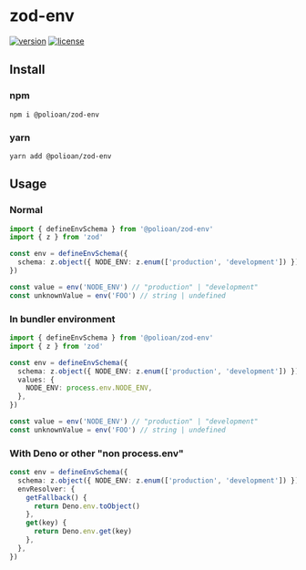 # zod-env

[![version](https://img.shields.io/npm/v/@polioan/zod-env.svg)](https://www.npmjs.com/package/@polioan/zod-env)
[![license](https://img.shields.io/github/license/polioan/zod-env)](https://opensource.org/licenses/MIT)

## Install

### npm

```shell
npm i @polioan/zod-env
```

### yarn

```shell
yarn add @polioan/zod-env
```

## Usage

### Normal

```ts
import { defineEnvSchema } from '@polioan/zod-env'
import { z } from 'zod'

const env = defineEnvSchema({
  schema: z.object({ NODE_ENV: z.enum(['production', 'development']) }),
})

const value = env('NODE_ENV') // "production" | "development"
const unknownValue = env('FOO') // string | undefined
```

### In bundler environment

```ts
import { defineEnvSchema } from '@polioan/zod-env'
import { z } from 'zod'

const env = defineEnvSchema({
  schema: z.object({ NODE_ENV: z.enum(['production', 'development']) }),
  values: {
    NODE_ENV: process.env.NODE_ENV,
  },
})

const value = env('NODE_ENV') // "production" | "development"
const unknownValue = env('FOO') // string | undefined
```

### With Deno or other "non process.env"

```ts
const env = defineEnvSchema({
  schema: z.object({ NODE_ENV: z.enum(['production', 'development']) }),
  envResolver: {
    getFallback() {
      return Deno.env.toObject()
    },
    get(key) {
      return Deno.env.get(key)
    },
  },
})
```
